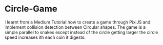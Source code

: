 # Circle-Game
I learnt from a Medium Tutorial how to create a game through PixiJS and implement collision detection between Circular shapes.
The game is a simple parallel to snakes except instead of the circle getting larger the circle speed increases ith each coin it digests.
